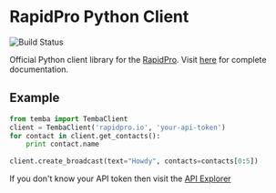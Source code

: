 RapidPro Python Client
======================

![Build Status](https://travis-ci.org/rapidpro/rapidpro-python.svg?branch=master)

Official Python client library for the [RapidPro](http://rapidpro.github.io/rapidpro/). 
Visit [here](http://rapidpro-python.readthedocs.org/) for complete documentation.

Example
-------

```python
from temba import TembaClient
client = TembaClient('rapidpro.io', 'your-api-token')
for contact in client.get_contacts():
    print contact.name
    
client.create_broadcast(text="Howdy", contacts=contacts[0:5])
```

If you don't know your API token then visit the [API Explorer](http://rapidpro.io/api/v1/explorer)
